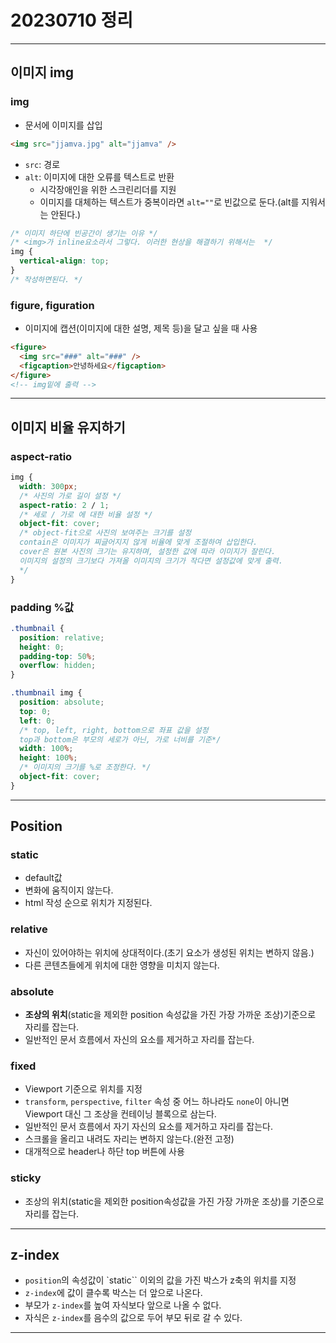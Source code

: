# 20230710 정리

---

## 이미지 img

### img

- 문서에 이미지를 삽입

```html
<img src="jjamva.jpg" alt="jjamva" />
```

- `src`: 경로
- `alt`: 이미지에 대한 오류를 텍스트로 반환
  - 시각장애인을 위한 스크린리더를 지원
  - 이미지를 대체하는 텍스트가 중복이라면 `alt=""`로 빈값으로 둔다.(alt를 지워서는 안된다.)

```css
/* 이미지 하단에 빈공간이 생기는 이유 */
/* <img>가 inline요소라서 그렇다. 이러한 현상을 해결하기 위해서는  */
img {
  vertical-align: top;
}
/* 작성하면된다. */
```

### figure, figuration

- 이미지에 캡션(이미지에 대한 설명, 제목 등)을 달고 싶을 때 사용

```html
<figure>
  <img src="###" alt="###" />
  <figcaption>안녕하세요</figcaption>
</figure>
<!-- img밑에 출력 -->
```

---

## 이미지 비율 유지하기

### aspect-ratio

```css
img {
  width: 300px;
  /* 사진의 가로 길이 설정 */
  aspect-ratio: 2 / 1;
  /* 세로 / 가로 에 대한 비율 설정 */
  object-fit: cover;
  /* object-fit으로 사진의 보여주는 크기를 설정
  contain은 이미지가 찌글어지지 않게 비율에 맞게 조절하여 삽입한다.
  cover은 원본 사진의 크기는 유지하며, 설정한 값에 따라 이미지가 잘린다.
  이미지의 설정의 크기보다 가져올 이미지의 크기가 작다면 설정값에 맞게 출력.
  */
}
```

### padding %값

```css
.thumbnail {
  position: relative;
  height: 0;
  padding-top: 50%;
  overflow: hidden;
}

.thumbnail img {
  position: absolute;
  top: 0;
  left: 0;
  /* top, left, right, bottom으로 좌표 값을 설정 
  top과 bottom은 부모의 세로가 아닌, 가로 너비를 기준*/
  width: 100%;
  height: 100%;
  /* 이미지의 크기를 %로 조정한다. */
  object-fit: cover;
}
```

---

## Position

### static

- default값
- 변화에 움직이지 않는다.
- html 작성 순으로 위치가 지정된다.

### relative

- 자신이 있어야하는 위치에 상대적이다.(초기 요소가 생성된 위치는 변하지 않음.)
- 다른 콘텐츠들에게 위치에 대한 영향을 미치지 않는다.

### absolute

- <strong>조상의 위치</strong>(static을 제외한 position 속성값을 가진 가장 가까운 조상)기준으로 자리를 잡는다.
- 일반적인 문서 흐름에서 자신의 요소를 제거하고 자리를 잡는다.

### fixed

- Viewport 기준으로 위치를 지정
- `transform`, `perspective`, `filter` 속성 중 어느 하나라도 `none`이 아니면 Viewport 대신 그 조상을 컨테이닝 블록으로 삼는다.
- 일반적인 문서 흐름에서 자기 자신의 요소를 제거하고 자리를 잡는다.
- 스크롤을 올리고 내려도 자리는 변하지 않는다.(완전 고정)
- 대개적으로 header나 하단 top 버튼에 사용

### sticky

- 조상의 위치(static을 제외한 position속성값을 가진 가장 가까운 조상)를 기준으로 자리를 잡는다.

---

## z-index

- `position`의 속성값이 `static`` 이외의 값을 가진 박스가 z축의 위치를 지정
- `z-index`에 값이 클수록 박스는 더 앞으로 나온다.
- 부모가 `z-index`를 높여 자식보다 앞으로 나올 수 없다.
- 자식은 `z-index`를 음수의 값으로 두어 부모 뒤로 갈 수 있다.

---
